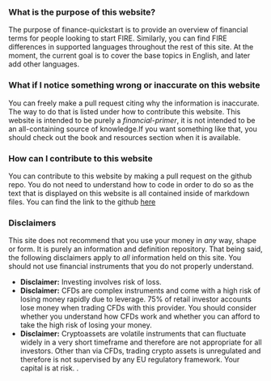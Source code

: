 ### What is the purpose of this website?

The purpose of finance-quickstart is to provide an overview of financial terms for people looking to start FIRE.
Similarly, you can find FIRE differences in supported languages throughout the rest of this site.
At the moment, the current goal is to cover the base topics in English, and later add other languages.

### What if I notice something wrong or inaccurate on this website

You can freely make a pull request citing why the information is inaccurate. The way to do that is listed under
how to contribute this website. This website is intended to be purely a _financial-primer_,
it is not intended to be an all-containing source of knowledge.If you want something like that,
you should check out the book and resources section when it is available.

### How can I contribute to this website

You can contribute to this website by making a pull request on the github repo.
You do not need to understand how to code in order to do so as the text that is
displayed on this website is all contained inside of markdown files. You can find
the link to the github [here](https://github.com/C-alcium/finance-quickstart)

### Disclaimers

This site does not recommend that you use your money in _any_ way, shape or form. It is purely an information and definition repository.
That being said, the following disclaimers apply to _all_ information held on this site. You should not use financial instruments that you
do not properly understand.

- **Disclaimer:** Investing involves risk of loss.
- **Disclaimer:** CFDs are complex instruments and come with a high risk of losing money rapidly due to leverage.
  75% of retail investor accounts lose money when trading CFDs with this provider.
  You should consider whether you understand how CFDs work and whether you can afford to take the high risk of losing your money.
- **Disclaimer:** Cryptoassets are volatile instruments that can fluctuate widely in a very short timeframe and therefore are not appropriate for all investors.
  Other than via CFDs, trading crypto assets is unregulated and therefore is not supervised by any EU regulatory framework. Your capital is at risk.
.